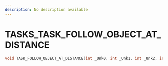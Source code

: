 ```yaml
---
description: No description available 
---
```


# TASKS\_TASK_FOLLOW_OBJECT_AT_DISTANCE

```cpp
void TASK_FOLLOW_OBJECT_AT_DISTANCE(int _Unk0, int _Unk1, int _Unk2, int _Unk3);
```